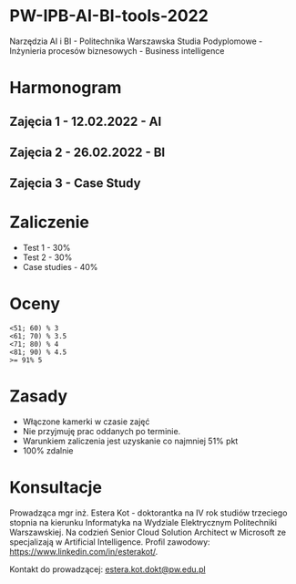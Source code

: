 # PW-IPB-AI-BI-tools-2022
Narzędzia AI i BI - Politechnika Warszawska Studia Podyplomowe - Inżynieria procesów biznesowych - Business intelligence

# Harmonogram
## Zajęcia 1 - 12.02.2022 - AI
## Zajęcia 2 - 26.02.2022 - BI
## Zajęcia 3 - Case Study

# Zaliczenie
- Test 1 - 30%
- Test 2 - 30%
- Case studies - 40%

# Oceny
```
<51; 60) % 3
<61; 70) % 3.5
<71; 80) % 4
<81; 90) % 4.5
>= 91% 5
```
# Zasady
- Włączone kamerki w czasie zajęć
- Nie przyjmuję prac oddanych po terminie.
- Warunkiem zaliczenia jest uzyskanie co najmniej 51% pkt
- 100% zdalnie

# Konsultacje
Prowadząca mgr inż. Estera Kot - doktorantka na IV rok studiów trzeciego stopnia na kierunku Informatyka na Wydziale Elektrycznym Politechniki Warszawskiej. Na codzień Senior Cloud Solution Architect w Microsoft ze specjalizają w Artificial Intelligence. Profil zawodowy: https://www.linkedin.com/in/esterakot/. 

Kontakt do prowadzącej: estera.kot.dokt@pw.edu.pl